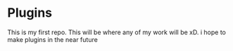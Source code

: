 # Plugins
This is my first repo. This will be where any of my work will be xD. i hope to make plugins in the near future
